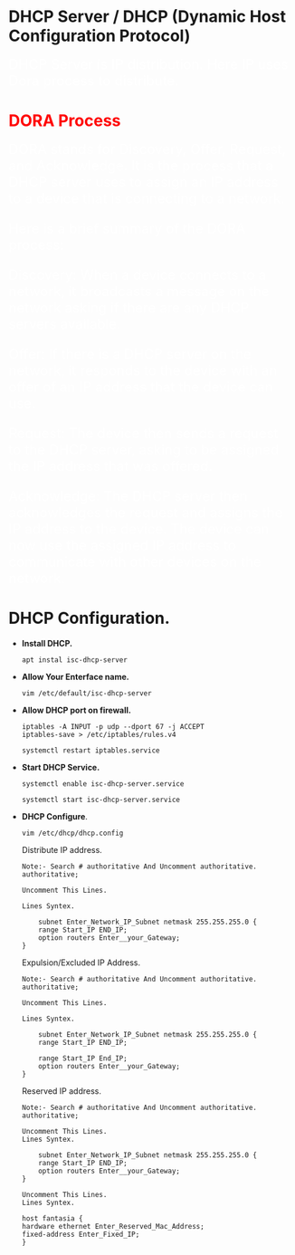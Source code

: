 # DHCP Server / DHCP (Dynamic Host Configuration Protocol)

<font size=5> <span style="color: white;">
DHCP Server is IP distribution. Here IP uses Dora process to distribute.
</font></span>


#  <span style="color: RED;"> DORA Process </span>

<font size=5> <span style="color: white">
DORA stands for Discovery, Offer, Request, and Acknowledge. It is the process that a DHCP server uses to assign an IP address to a device that is connecting to a network.

<span style="color: white">

Here is a brief summary of the DORA process:

Discovery: When a device connects to a network, it broadcasts a message on the network asking if there are any DHCP servers available.

Offer: If there is a DHCP server on the network, it responds to the device with an offer of an IP address that the device can use.

Request: The device then sends a request to the DHCP server, asking to be assigned the IP address that was offered.

Acknowledge: The DHCP server then acknowledges the request and assigns the IP address to the device. The device can now use the assigned IP address to communicate with other devices on the network.

</font></span>

# DHCP Configuration.

-   **Install DHCP.**

    ```
    apt instal isc-dhcp-server
    ```

-   **Allow Your Enterface name.**
    ```
    vim /etc/default/isc-dhcp-server
    ```

-   **Allow DHCP port on firewall.**

    ```
    iptables -A INPUT -p udp --dport 67 -j ACCEPT
    iptables-save > /etc/iptables/rules.v4
    ```
    ```
    systemctl restart iptables.service
    ```

-   **Start DHCP Service.**
    ```
    systemctl enable isc-dhcp-server.service
    ```
    ```
    systemctl start isc-dhcp-server.service
    ```

-   **DHCP Configure**.

    ```
    vim /etc/dhcp/dhcp.config
    ```

    Distribute IP address.
    ```
    Note:- Search # authoritative And Uncomment authoritative.
    authoritative;

    Uncomment This Lines.

    Lines Syntex.

        subnet Enter_Network_IP_Subnet netmask 255.255.255.0 {
        range Start_IP END_IP;
        option routers Enter__your_Gateway;
    }
    ```

    Expulsion/Excluded IP Address.

    ```
    Note:- Search # authoritative And Uncomment authoritative.
    authoritative;

    Uncomment This Lines.

    Lines Syntex.

        subnet Enter_Network_IP_Subnet netmask 255.255.255.0 {
        range Start_IP END_IP;

        range Start_IP End_IP;
        option routers Enter__your_Gateway;
    }
    ```

    Reserved IP address.

    ```
    Note:- Search # authoritative And Uncomment authoritative.
    authoritative;

    Uncomment This Lines.
    Lines Syntex.

        subnet Enter_Network_IP_Subnet netmask 255.255.255.0 {
        range Start_IP END_IP;
        option routers Enter__your_Gateway;
    }

    Uncomment This Lines.
    Lines Syntex.

    host fantasia {
    hardware ethernet Enter_Reserved_Mac_Address;
    fixed-address Enter_Fixed_IP;
    }
